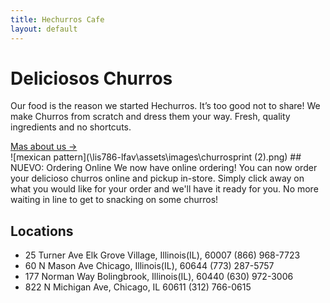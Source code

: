 ```yaml
---
title: Hechurros Cafe
layout: default
---
```

<div class="parallax-wrapper">
        <div class="content">
              <h1>Deliciosos Churros</h1>
              <p>Our food is the reason we started Hechurros. It’s too good not to share! We make Churros from scratch
              and dress them your way. Fresh, quality ingredients and no shortcuts.</p>
              <div class="squiggle">
                <a href="/lis786-lfav/about/" id="underline">Mas about us &#x2192;</a>
              </div>
        </div>
</div>
![mexican pattern](\lis786-lfav\assets\images\churrosprint (2).png)
## NUEVO: Ordering Online
We now have online ordering! You can now order your delicioso churros online and
pickup in-store. Simply click away on what you would like for your order and we'll
have it ready for you. No more waiting in line to get to snacking on some churros!

## Locations
- 25 Turner Ave Elk Grove Village, Illinois(IL), 60007 (866) 968-7723
- 60 N Mason Ave Chicago, Illinois(IL), 60644 (773) 287-5757
- 177 Norman Way Bolingbrook, Illinois(IL), 60440 (630) 972-3006
- 822 N Michigan Ave, Chicago, IL 60611 (312) 766-0615
<div id="map"></div>
    <script>

function initMap() {
  // The location of Uluru
  var uluru = {lat: -25.344, lng: 131.036};
  // The map, centered at Uluru
  var map = new google.maps.Map(
      document.getElementById('map'), {zoom: 4, center: uluru});
  // The marker, positioned at Uluru
  var marker = new google.maps.Marker({position: uluru, map: map});
}</script>
